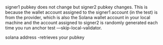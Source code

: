 signer1 pubkey does not change but signer2 pubkey changes. This is because the wallet account assigned to the signer1 account (in the test) is from the provider, which is also the Solana wallet account in your local machine and the account assigned to signer2 is randomly generated each time you run anchor test —skip-local-validator.

solana address 
-retrieves your pubkey

